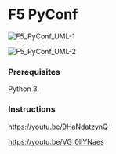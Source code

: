 # F5 PyConf

![F5_PyConf_UML-1](https://user-images.githubusercontent.com/14016948/124397733-4a720d80-dcd7-11eb-93be-64074c65f9e5.jpeg)

![F5_PyConf_UML-2](https://user-images.githubusercontent.com/14016948/124397754-6bd2f980-dcd7-11eb-80c7-85dbf94bafd7.jpeg)


### Prerequisites

Python 3.   

### Instructions

https://youtu.be/9HaNdatzynQ 

https://youtu.be/VG_0lIYNaes
 

